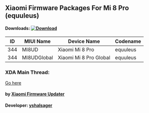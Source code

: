 ## Xiaomi Firmware Packages For Mi 8 Pro (equuleus)

#### Downloads: [![Download](https://img.shields.io/badge/Downloads-Here-orange.svg)](https://xiaomifirmwareupdater.github.io/#weekly)

| ID | MIUI Name | Device Name | Codename |
| --- | --- | --- | --- |
| 344 | MI8UD | Xiaomi Mi 8 Pro | equuleus |
| 344 | MI8UDGlobal | Xiaomi Mi 8 Pro Global | equuleus |

### XDA Main Thread:
[Go here](https://forum.xda-developers.com/android/software-hacking/devices-xiaomi-firmware-updater-t3741446)

#### by [Xiaomi Firmware Updater](https://github.com/XiaomiFirmwareUpdater)
#### Developer: [yshalsager](https://github.com/yshalsager)
